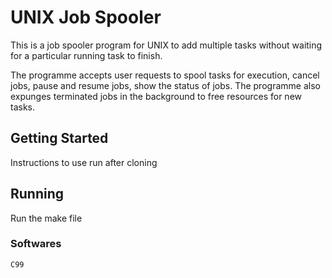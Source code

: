 # UNIX Job Spooler

This is a job spooler program for UNIX to add multiple tasks without waiting for a particular running task to finish.

The programme accepts user requests to spool tasks for execution, cancel jobs, pause and resume jobs, show the status of jobs. The programme also expunges terminated jobs in the background to free resources for new tasks.

## Getting Started

Instructions to use run after cloning

## Running

Run the make file

### Softwares

```
C99
```
